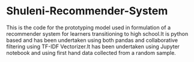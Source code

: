 # Shuleni-Recommender-System
This is the code for the prototyping model used in formulation of a recommender system for learners transitioning to high school.It is python based and has been undertaken using both pandas and collaborative filtering using TF-IDF Vectorizer.It has been undertaken using Jupyter notebook and using first hand data collected from a random sample.
